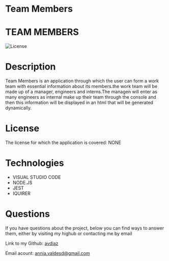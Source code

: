 # Team Members
# TEAM MEMBERS


![License](https://img.shields.io/badge/License-NONE-grenn.svg)
  

# Description

Team Members is an application through which the user can form a work team with essential information about its members.the work team will be made up of a manager, engineers and interns.The managen will enter as many engineers as internal make up their team through the console and then this information will be displayed in an html that will be generated dynamically.
  
 
# License
The license for which the application is covered:
NONE 

# Technologies 
 - VISUAL STUDIO CODE
- NODE.JS
- JEST
- IQUIRER

# Questions

  If you have questions about the project, below you can find ways to answer them, either by visiting my highub or contacting me by email
  
  Link to my Github: [avdiaz](https://github.com/avdiaz)

  
  Email acount: [annia.valdesd@gmail.com](mailto:annia.valdesd@gmail.com)
    
